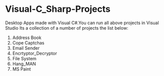 # Visual-C_Sharp-Projects
Desktop Apps made with Visual C#.You can run all above projects in Visual Studio
Its a collection of a number of projects the list below:
1) Address Book
2) Cope Captchas
3) Email Sender
4) Encrtyptor_Decryptor
5) File System
6) Hang_MAN
7) MS Paint
